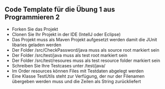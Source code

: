 ## Code Template für die Übung 1 aus Programmieren 2

- Forken Sie das Projekt
- Clonen Sie Ihr Projekt in der IDE (IntellJ oder Eclipse)
- Das Projekt muss als Maven Projekt aufgesetzt werden damit die JUnit libaries geladen werden
- Der Folder /src/CheckPassword/java muss als source root markiert sein
- Der Folder /src/test/java muss als test root markiert sein
- Der Folder /src/test/resoures muss als test resource folder markiert sein
- Schreiben Sie Ihre Testcases unter /test/java/
- Im Order resources können Files mit Testdaten abgelegt werden
- Eine Klasse TestUtils steht zur Verfügung, der nur der Filenamen übergeben werden muss und die Zeilen als String zurückliefert